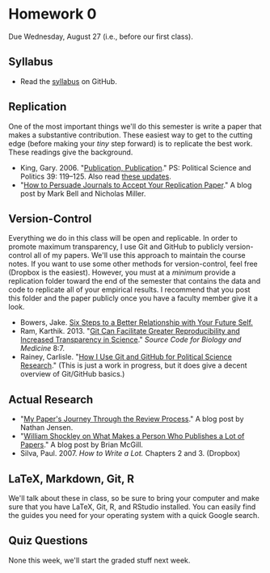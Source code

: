 Homework 0 
==========

Due Wednesday, August 27 (i.e., before our first class).

## Syllabus
* Read the [syllabus](https://github.com/carlislerainey/adv-methods/blob/master/syllabus.md) on GitHub.

## Replication

One of the most important things we'll do this semester is write a paper that makes a substantive contribution. These easiest way to get to the cutting edge (before making your *tiny* step forward) is to replicate the best work. These readings give the background.

* King, Gary. 2006. "[Publication, Publication](http://gking.harvard.edu/files/gking/files/paperspub.pdf)." PS: Political Science and Politics 39: 119–125. Also read [these updates](http://gking.harvard.edu/papers).
* "[How to Persuade Journals to Accept Your Replication Paper](http://politicalsciencereplication.wordpress.com/2013/09/11/guest-blog-how-to-persuade-journals-to-accept-your-replication-paper/)." A blog post by Mark Bell and Nicholas Miller.

## Version-Control
 
Everything we do in this class will be open and replicable. In order to promote maximum transparency, I use Git and GitHub to publicly version-control all of my papers. We'll use this approach to maintain the course notes. If you want to use some other methods for version-control, feel free (Dropbox is the easiest). However, you must at a *minimum* provide a replication folder toward the end of the semester that contains the data and code to replicate all of your empirical results. I recommend that you post this folder and the paper publicly once you have a faculty member give it a look. 

* Bowers, Jake. [Six Steps to a Better Relationship with Your Future Self.](http://polmeth.wustl.edu/methodologist/tpm_v18_n2.pdf)
* Ram, Karthik. 2013. "[Git Can Facilitate Greater Reproducibility and Increased Transparency in Science](http://www.scfbm.org/content/pdf/1751-0473-8-7.pdf)." *Source Code for Biology and Medicine* 8:7.
* Rainey, Carlisle. "[How I Use Git and GitHub for Political Science Research](https://github.com/carlislerainey/git-for-political-science/blob/master/git.md)." (This is just a work in progress, but it does give a decent overview of Git/GitHub basics.)

## Actual Research

* "[My Paper's Journey Through the Review Process](https://pages.wustl.edu/nathanjensen/articles/6010)." A blog post by Nathan Jensen.
* "[William Shockley on What Makes a Person Who Publishes a Lot of Papers](http://dynamicecology.wordpress.com/2014/01/23/william-shockley-on-what-makes-a-person-write-a-lot-of-papers-and-the-superstar-researcher-system/)." A blog post by Brian McGill.
* Silva, Paul. 2007. *How to Write a Lot.* Chapters 2 and 3. (Dropbox)

## LaTeX, Markdown, Git, R

We'll talk about these in class, so be sure to bring your computer and make sure that you have LaTeX, Git, R, and RStudio installed. You can easily find the guides you need for your operating system with a quick Google search.

## Quiz Questions

None this week, we'll start the graded stuff next week.


